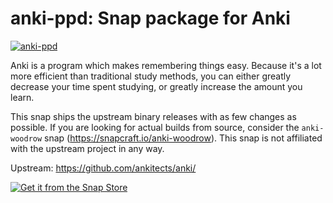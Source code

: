 # anki-ppd: Snap package for Anki

[![anki-ppd](https://snapcraft.io/anki-ppd/badge.svg)](https://snapcraft.io/anki-ppd)

Anki is a program which makes remembering things easy. Because it's a lot
more efficient than traditional study methods, you can either greatly
decrease your time spent studying, or greatly increase the amount you learn.

This snap ships the upstream binary releases with as few changes as possible.
If you are looking for actual builds from source, consider the `anki-woodrow` snap (https://snapcraft.io/anki-woodrow).
This snap is not affiliated with the upstream project in any way.

Upstream: https://github.com/ankitects/anki/

[![Get it from the Snap Store](https://snapcraft.io/static/images/badges/en/snap-store-black.svg)](https://snapcraft.io/anki-ppd)
